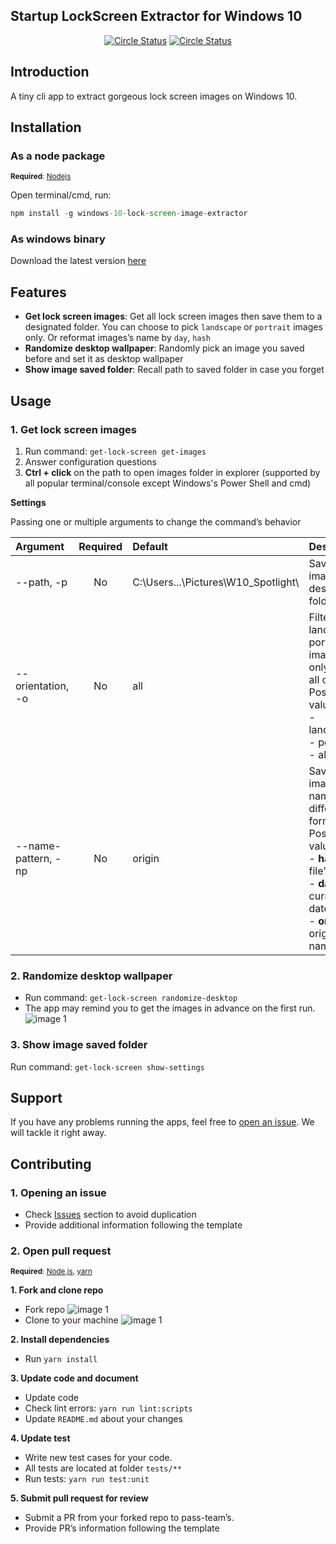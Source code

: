 ## Startup LockScreen Extractor for Windows 10
<p align="center">
  <a href="https://github.com/pass-team/windows-10-lock-screen-image-extractor/actions?query=event%3Apush++branch%3Adevelop++"><img alt="Circle Status" src="https://github.com/pass-team/windows-10-lock-screen-image-extractor/workflows/Pull%20Request%20Validation/badge.svg?branch=develop&event=push"></a>
  <a href="https://app.codacy.com/gh/pass-team/windows-10-lock-screen-image-extractor?utm_source=github.com&utm_medium=referral&utm_content=pass-team/windows-10-lock-screen-image-extractor&utm_campaign=Badge_Grade_Dashboard"><img alt="Circle Status" src="https://github.com/pass-team/windows-10-lock-screen-image-extractor/workflows/build/badge.svg?branch=develop&event=push"></a>
</p>

## Introduction
A tiny cli app to extract gorgeous lock screen images on Windows 10.

## Installation
### As a node package
<sub>**Required**: [Nodejs](https://nodejs.org/en/)</sub>

Open terminal/cmd, run:
```javascript
npm install -g windows-10-lock-screen-image-extractor
```
### As windows binary
Download the latest version [here](https://github.com/pass-team/windows-10-lock-screen-image-extractor/releases)


## Features
* **Get lock screen images**: Get all lock screen images then save them to a designated folder.
You can choose to pick `landscape` or `portrait` images only. Or reformat images’s name  by `day`, `hash`
* **Randomize desktop wallpaper**: Randomly pick an image you saved before and set it as desktop wallpaper
* **Show image saved folder**: Recall path to saved folder in case you forget

## Usage
### 1. Get lock screen images
1. Run command: `get-lock-screen get-images`
2. Answer configuration questions
3. **Ctrl + click** on the path to open images folder in explorer (supported by all popular terminal/console except Windows's Power Shell and cmd)

**Settings**

Passing one or multiple arguments to change the command’s behavior

| Argument | Required     | Default | Description | Example |
| :------- | :----------: | :------ | :---------- | :-------|
| --path, -p | No | C:\Users\...\Pictures\W10_Spotlight\ | Save images to a designated folder | get-lock-screen get-image -p=”D:/images” |
| --orientation, -o | No | all | Filter landscape, portrait images only or get all of them<br>Possible values:<br>- landscape<br>- portrait<br>- all | get-lock-screen get-image -o=landscape |
| --name-pattern, -np | No | origin | Save images name in different formats<br>Possible values:<br>- **hash**: file’s hash<br>- **date**: current date<br>- **origin**: original name | get-lock-screen get-image -no=origin |

### 2. Randomize desktop wallpaper
* Run command: `get-lock-screen randomize-desktop`
* The app may remind you to get the images in advance on the first run.
![image 1](./.github/assets/image_1.png)

### 3. Show image saved folder
Run command: `get-lock-screen show-settings`

## Support
If you have any problems running the apps, feel free to [open an issue](https://github.com/pass-team/windows-10-lock-screen-image-extractor/issues/new). We will tackle it right away.

## Contributing
### 1. Opening an issue
* Check [Issues](https://github.com/pass-team/windows-10-lock-screen-image-extractor/issues) section to avoid duplication
* Provide additional information following the template
### 2. Open pull request
<sub>**Required**: [Node.js](https://nodejs.org/en/download/), [yarn](https://github.com/yarnpkg/yarn)</sub>

**1. Fork and clone repo**
* Fork repo
![image 1](./.github/assets/image_2.png)
* Clone to your machine
![image 1](./.github/assets/image_3.png)

**2.  Install dependencies**
* Run `yarn install`

**3.  Update code and document**
* Update code
* Check lint errors: `yarn run lint:scripts`
* Update `README.md` about your changes

**4. Update test**
* Write new test cases for your code.
* All tests are located at folder `tests/**`
* Run tests: `yarn run test:unit`

**5. Submit pull request for review**
* Submit a PR from your forked repo to pass-team’s.
* Provide PR’s information following the template


